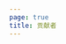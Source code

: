 ```yaml
---
page: true
title: 贡献者
---
```


<script setup>
import {
  VPTeamPage,
  VPTeamPageTitle,
  VPTeamMembers,
  VPTeamPageSection
} from 'vitepress/theme'

const members = [
  {
    avatar: 'https://avatars.githubusercontent.com/u/41771224?v=4',
    name: 'littlezo',
    title: '@小小只',
    links: [
      { icon: 'github', link: 'https://github.com/littlezo' },
      // { icon: 'email', link: 'https://twitter.com/youyuxi' }
    ]
  }
]
</script>

<VPTeamPage>
  <VPTeamPageTitle>
    <template #title>
      贡献者名单
    </template>
    <template #lead>
      项目一直秉持着开源的精神给开发者提供更加优质的服务，所以会认真总结采纳各位开发者们的意见建议，有了各位开发者的参与，项目才会在开源社区中走得更远。<a href="./contributing.html">贡献指南</a>
    </template>
  </VPTeamPageTitle>
  <VPTeamPageSection>
    <template #title>以下名单不分前后顺序。感谢你们的努力与参与！</template>
    <template #lead>给该项目提供建议或者提供合理有效PR的都会在贡献者名单中。</template>
    <template #members>
      <VPTeamMembers
        :members="members"
      />
    </template>
  </VPTeamPageSection>
</VPTeamPage>